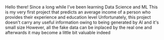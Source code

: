 Hello there!
Since a long while I've been learning Data Science and ML
This is my very first project that predicts an average income of a person who provides their experience and education level
Unfortunately, this project doesn't carry any useful information owing to being generated by AI and it's small size
However, all the fake data can be inplaced by the real one and afterwards it may become a little bit valuable indeed

